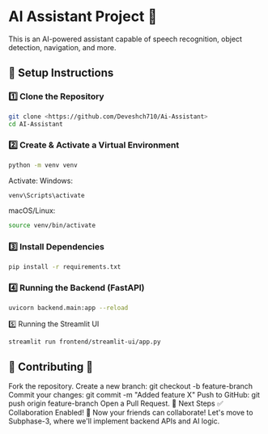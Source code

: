 # AI Assistant Project 🚀

This is an AI-powered assistant capable of speech recognition, object detection, navigation, and more.

## 📌 Setup Instructions

### 1️⃣ Clone the Repository

```bash
git clone <https://github.com/Deveshch710/Ai-Assistant>
cd AI-Assistant
```

### 2️⃣ Create & Activate a Virtual Environment
```bash
python -m venv venv
```

Activate:
Windows:
```bash
venv\Scripts\activate
```
macOS/Linux:
``` bash
source venv/bin/activate
```

### 3️⃣ Install Dependencies
```bash
pip install -r requirements.txt
```

### 4️⃣ Running the Backend (FastAPI)
```bash
uvicorn backend.main:app --reload
```

5️⃣ Running the Streamlit UI
```bash
streamlit run frontend/streamlit-ui/app.py
```

## 📌 Contributing 🤝
Fork the repository.
Create a new branch: git checkout -b feature-branch
Commit your changes: git commit -m "Added feature X"
Push to GitHub: git push origin feature-branch
Open a Pull Request.
🎯 Next Steps
✅ Collaboration Enabled! 🚀 Now your friends can collaborate! Let's move to Subphase-3, where we'll implement backend APIs and AI logic.
